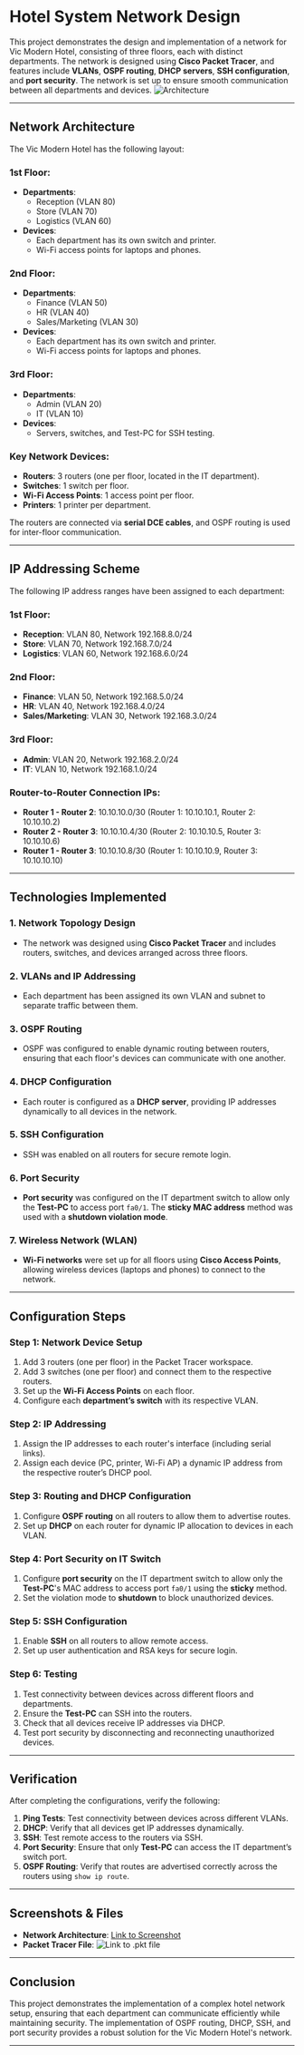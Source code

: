 
# Hotel System Network Design 


This project demonstrates the design and implementation of a network for Vic Modern Hotel, consisting of three floors, each with distinct departments. The network is designed using **Cisco Packet Tracer**, and features include **VLANs**, **OSPF routing**, **DHCP servers**, **SSH configuration**, and **port security**. The network is set up to ensure smooth communication between all departments and devices.
![Architecture](1.png)

---

## Network Architecture

The Vic Modern Hotel has the following layout:

### 1st Floor:
- **Departments**:
  - Reception (VLAN 80)
  - Store (VLAN 70)
  - Logistics (VLAN 60)
- **Devices**:
  - Each department has its own switch and printer.
  - Wi-Fi access points for laptops and phones.
  
### 2nd Floor:
- **Departments**:
  - Finance (VLAN 50)
  - HR (VLAN 40)
  - Sales/Marketing (VLAN 30)
- **Devices**:
  - Each department has its own switch and printer.
  - Wi-Fi access points for laptops and phones.

### 3rd Floor:
- **Departments**:
  - Admin (VLAN 20)
  - IT (VLAN 10)
- **Devices**:
  - Servers, switches, and Test-PC for SSH testing.

### Key Network Devices:
- **Routers**: 3 routers (one per floor, located in the IT department).
- **Switches**: 1 switch per floor.
- **Wi-Fi Access Points**: 1 access point per floor.
- **Printers**: 1 printer per department.
  
The routers are connected via **serial DCE cables**, and OSPF routing is used for inter-floor communication.

---

## IP Addressing Scheme

The following IP address ranges have been assigned to each department:

### 1st Floor:
- **Reception**: VLAN 80, Network 192.168.8.0/24
- **Store**: VLAN 70, Network 192.168.7.0/24
- **Logistics**: VLAN 60, Network 192.168.6.0/24

### 2nd Floor:
- **Finance**: VLAN 50, Network 192.168.5.0/24
- **HR**: VLAN 40, Network 192.168.4.0/24
- **Sales/Marketing**: VLAN 30, Network 192.168.3.0/24

### 3rd Floor:
- **Admin**: VLAN 20, Network 192.168.2.0/24
- **IT**: VLAN 10, Network 192.168.1.0/24

### Router-to-Router Connection IPs:
- **Router 1 - Router 2**: 10.10.10.0/30 (Router 1: 10.10.10.1, Router 2: 10.10.10.2)
- **Router 2 - Router 3**: 10.10.10.4/30 (Router 2: 10.10.10.5, Router 3: 10.10.10.6)
- **Router 1 - Router 3**: 10.10.10.8/30 (Router 1: 10.10.10.9, Router 3: 10.10.10.10)

---

## Technologies Implemented

### 1. **Network Topology Design**
- The network was designed using **Cisco Packet Tracer** and includes routers, switches, and devices arranged across three floors.
  
### 2. **VLANs and IP Addressing**
- Each department has been assigned its own VLAN and subnet to separate traffic between them.
  
### 3. **OSPF Routing**
- OSPF was configured to enable dynamic routing between routers, ensuring that each floor's devices can communicate with one another.
  
### 4. **DHCP Configuration**
- Each router is configured as a **DHCP server**, providing IP addresses dynamically to all devices in the network.
  
### 5. **SSH Configuration**
- SSH was enabled on all routers for secure remote login.

### 6. **Port Security**
- **Port security** was configured on the IT department switch to allow only the **Test-PC** to access port `fa0/1`. The **sticky MAC address** method was used with a **shutdown violation mode**.

### 7. **Wireless Network (WLAN)**
- **Wi-Fi networks** were set up for all floors using **Cisco Access Points**, allowing wireless devices (laptops and phones) to connect to the network.

---

## Configuration Steps

### Step 1: **Network Device Setup**
1. Add 3 routers (one per floor) in the Packet Tracer workspace.
2. Add 3 switches (one per floor) and connect them to the respective routers.
3. Set up the **Wi-Fi Access Points** on each floor.
4. Configure each **department’s switch** with its respective VLAN.

### Step 2: **IP Addressing**
1. Assign the IP addresses to each router's interface (including serial links).
2. Assign each device (PC, printer, Wi-Fi AP) a dynamic IP address from the respective router’s DHCP pool.

### Step 3: **Routing and DHCP Configuration**
1. Configure **OSPF routing** on all routers to allow them to advertise routes.
2. Set up **DHCP** on each router for dynamic IP allocation to devices in each VLAN.
  
### Step 4: **Port Security on IT Switch**
1. Configure **port security** on the IT department switch to allow only the **Test-PC**'s MAC address to access port `fa0/1` using the **sticky** method.
2. Set the violation mode to **shutdown** to block unauthorized devices.

### Step 5: **SSH Configuration**
1. Enable **SSH** on all routers to allow remote access.
2. Set up user authentication and RSA keys for secure login.

### Step 6: **Testing**
1. Test connectivity between devices across different floors and departments.
2. Ensure the **Test-PC** can SSH into the routers.
3. Check that all devices receive IP addresses via DHCP.
4. Test port security by disconnecting and reconnecting unauthorized devices.

---

## Verification

After completing the configurations, verify the following:

1. **Ping Tests**: Test connectivity between devices across different VLANs.
2. **DHCP**: Verify that all devices get IP addresses dynamically.
3. **SSH**: Test remote access to the routers via SSH.
4. **Port Security**: Ensure that only **Test-PC** can access the IT department’s switch port.
5. **OSPF Routing**: Verify that routes are advertised correctly across the routers using `show ip route`.

---

## Screenshots & Files

- **Network Architecture**: [Link to Screenshot ](1.png)
- **Packet Tracer File**: ![Link to .pkt file](P3_Hotel_System_Network.pkt)
---

## Conclusion

This project demonstrates the implementation of a complex hotel network setup, ensuring that each department can communicate efficiently while maintaining security. The implementation of OSPF routing, DHCP, SSH, and port security provides a robust solution for the Vic Modern Hotel's network.

---

